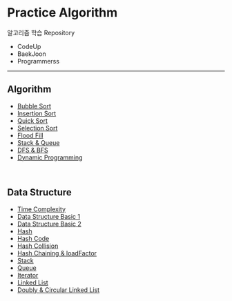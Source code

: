 # Practice Algorithm
알고리즘 학습 Repository

- CodeUp
- BaekJoon
- Programmerss

---

## Algorithm

- [Bubble Sort](https://github.com/spacedustz/Algorithm/blob/main/Description/Algorithm/Bubble-Sort.md)
- [Insertion Sort](https://github.com/spacedustz/Algorithm/blob/main/Description/Algorithm/Insertion-Sort.md)
- [Quick Sort](https://github.com/spacedustz/Algorithm/blob/main/Description/Algorithm/Quick-Sort.md)
- [Selection Sort](https://github.com/spacedustz/Algorithm/blob/main/Description/Algorithm/Selection-Sort.md)
- [Flood Fill](https://github.com/spacedustz/Algorithm/blob/main/Description/Algorithm/Flood-Fill.md)
- [Stack & Queue](https://github.com/spacedustz/Algorithm/blob/main/Description/Algorithm/Stack-Queue.md)
- [DFS & BFS](https://github.com/spacedustz/Algorithm/blob/main/Description/Algorithm/DFS-BFS.md)
- [Dynamic Programming](https://github.com/spacedustz/Algorithm/blob/main/Description/Algorithm/Dynamic-Programming.md)

<br>

## Data Structure

- [Time Complexity](https://github.com/spacedustz/Algorithm/blob/main/Description/DataStructure/Time-Complexity.md)
- [Data Structure Basic 1](https://github.com/spacedustz/Algorithm/blob/main/Description/DataStructure/Data-Structure-Basic.md)
- [Data Structure Basic 2](https://github.com/spacedustz/Algorithm/blob/main/Description/DataStructure/Data-Structure.md)
- [Hash](https://github.com/spacedustz/Algorithm/blob/main/Description/DataStructure/Hash.md)
- [Hash Code](https://github.com/spacedustz/Algorithm/blob/main/Description/DataStructure/HashCode.md)
- [Hash Collision](https://github.com/spacedustz/Algorithm/blob/main/Description/DataStructure/Hash-Collision.md)
- [Hash Chaining & loadFactor](https://github.com/spacedustz/Algorithm/blob/main/Description/DataStructure/Hash-Chaining&loadFactor.md)
- [Stack](https://github.com/spacedustz/Algorithm/blob/main/Description/DataStructure/Stack.md)
- [Queue](https://github.com/spacedustz/Algorithm/blob/main/Description/DataStructure/Queue.md)
- [Iterator](https://github.com/spacedustz/Algorithm/blob/main/Description/DataStructure/Iterator.md)
- [Linked List](https://github.com/spacedustz/Algorithm/blob/main/Description/DataStructure/LinkedList.md)
- [Doubly & Circular Linked List](https://github.com/spacedustz/Algorithm/blob/main/Description/DataStructure/Doubly-Circular-LinkedLIst.md)



